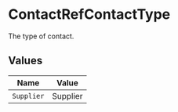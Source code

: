 # ContactRefContactType

The type of contact.


## Values

| Name       | Value      |
| ---------- | ---------- |
| `Supplier` | Supplier   |